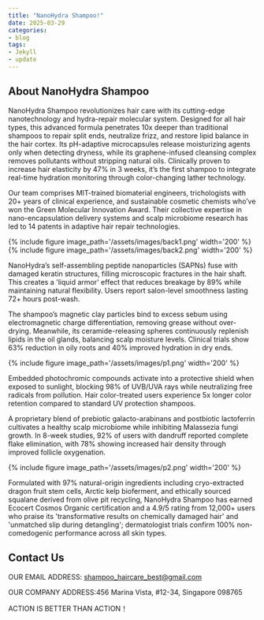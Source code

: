 ```yaml
---
title: "NanoHydra Shampoo!"
date: 2025-03-29
categories:
- blog
tags:
- Jekyll
- update
---
```


## About NanoHydra Shampoo

NanoHydra Shampoo revolutionizes hair care with its cutting-edge nanotechnology and hydra-repair molecular system. Designed for all hair types, this advanced formula penetrates 10x deeper than traditional shampoos to repair split ends, neutralize frizz, and restore lipid balance in the hair cortex. Its pH-adaptive microcapsules release moisturizing agents only when detecting dryness, while its graphene-infused cleansing complex removes pollutants without stripping natural oils. Clinically proven to increase hair elasticity by 47% in 3 weeks, it’s the first shampoo to integrate real-time hydration monitoring through color-changing lather technology.

Our team comprises MIT-trained biomaterial engineers, trichologists with 20+ years of clinical experience, and sustainable cosmetic chemists who’ve won the Green Molecular Innovation Award. Their collective expertise in nano-encapsulation delivery systems and scalp microbiome research has led to 14 patents in adaptive hair repair technologies.

{% include figure image_path='/assets/images/back1.png' width='200' %}
{% include figure image_path='/assets/images/back2.png' width='200' %}

NanoHydra’s self-assembling peptide nanoparticles (SAPNs) fuse with damaged keratin structures, filling microscopic fractures in the hair shaft. This creates a 'liquid armor' effect that reduces breakage by 89% while maintaining natural flexibility. Users report salon-level smoothness lasting 72+ hours post-wash.

The shampoo’s magnetic clay particles bind to excess sebum using electromagnetic charge differentiation, removing grease without over-drying. Meanwhile, its ceramide-releasing spheres continuously replenish lipids in the oil glands, balancing scalp moisture levels. Clinical trials show 63% reduction in oily roots and 40% improved hydration in dry ends.

{% include figure image_path='/assets/images/p1.png' width='200' %}

Embedded photochromic compounds activate into a protective shield when exposed to sunlight, blocking 98% of UVB/UVA rays while neutralizing free radicals from pollution. Hair color-treated users experience 5x longer color retention compared to standard UV protection shampoos.

A proprietary blend of prebiotic galacto-arabinans and postbiotic lactoferrin cultivates a healthy scalp microbiome while inhibiting Malassezia fungi growth. In 8-week studies, 92% of users with dandruff reported complete flake elimination, with 78% showing increased hair density through improved follicle oxygenation.

{% include figure image_path='/assets/images/p2.png' width='200' %}

Formulated with 97% natural-origin ingredients including cryo-extracted dragon fruit stem cells, Arctic kelp bioferment, and ethically sourced squalane derived from olive pit recycling, NanoHydra Shampoo has earned Ecocert Cosmos Organic certification and a 4.9/5 rating from 12,000+ users who praise its 'transformative results on chemically damaged hair' and 'unmatched slip during detangling'; dermatologist trials confirm 100% non-comedogenic performance across all skin types.

## Contact Us

OUR EMAIL ADDRESS: shampoo_haircare_best@gmail.com

OUR COMPANY ADDRESS:456 Marina Vista, #12-34, Singapore 098765

ACTION IS BETTER THAN ACTION！
